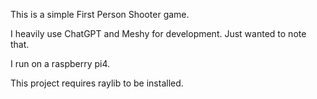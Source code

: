 This is a simple First Person Shooter game.

I heavily use ChatGPT and Meshy for development. Just wanted to note that.

I run on a raspberry pi4.

This project requires raylib to be installed.
